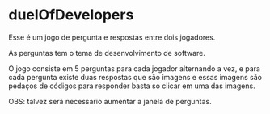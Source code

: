 # duelOfDevelopers

Esse é um jogo de pergunta e respostas entre dois jogadores.

As perguntas tem o tema de desenvolvimento de software.

O jogo consiste em 5 perguntas para cada jogador alternando a vez,
e para cada pergunta existe duas respostas que são imagens e essas imagens são pedaços de códigos
para responder basta so clicar em uma das imagens.


OBS: talvez será necessario aumentar a janela de perguntas.
